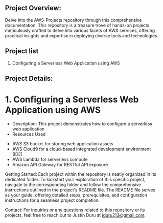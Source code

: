 ## Project Overview:
Delve into the AWS-Projects repository through this comprehensive documentation. This repository is a treasure trove of hands-on projects meticulously crafted to delve into various facets of AWS services, offering practical insights and expertise in deploying diverse tools and technologies.

## Project list 
1. Configuring a Serverless Web Application using AWS

## Project Details:
# 1. Configuring a Serverless Web Application using AWS 
* Description:
This project demonstrates how to configure a serverless web application 
* Resources Used
- AWS S3 bucket for storing web application assets
- AWS Cloud9 for a cloud-based integrated development environment (IDE)
- AWS Lambda for serverless compute
- Amazon API Gateway for RESTful API exposure

Getting Started:
Each project within the repository is neatly organized in its dedicated folder. To kickstart your exploration of this specific project, navigate to the corresponding folder and follow the comprehensive instructions outlined in the project's README file. The README file serves as your guide, offering detailed steps, prerequisites, and configuration instructions for a seamless project completion.

Contact:
For inquiries or any questions related to this repository or its projects, feel free to reach out to Justin Duru at jduru213@gmail.com.



